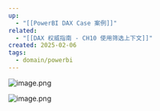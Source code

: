 ```yaml
---
up:
  - "[[PowerBI DAX Case 案例]]"
related:
  - "[[DAX 权威指南 - CH10 使用筛选上下文]]"
created: 2025-02-06
tags:
  - domain/powerbi
---
```

![image.png](https://s1.vika.cn/space/2025/02/06/bbda61c3ed70436bbbed026512d7f793)

![image.png](https://s1.vika.cn/space/2025/02/06/77e5df97e5b74ddaa9e2a4ec2777820b)
